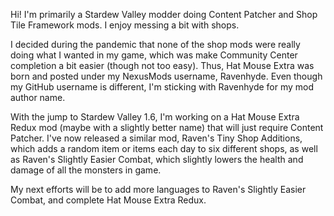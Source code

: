 Hi! I'm primarily a Stardew Valley modder doing Content Patcher and Shop Tile Framework mods. I enjoy messing a bit with shops.

I decided during the pandemic that none of the shop mods were really doing what I wanted in my game, which was make Community Center completion a bit easier (though not too easy). Thus, Hat Mouse Extra was born and posted under my NexusMods username, Ravenhyde. Even though my GitHub username is different, I'm sticking with Ravenhyde for my mod author name.

With the jump to Stardew Valley 1.6, I'm working on a Hat Mouse Extra Redux mod (maybe with a slightly better name) that will just require Content Patcher. I've now released a similar mod, Raven's Tiny Shop Additions, which adds a random item or items each day to six different shops, as well as Raven's Slightly Easier Combat, which slightly lowers the health and damage of all the monsters in game.

My next efforts will be to add more languages to Raven's Slightly Easier Combat, and complete Hat Mouse Extra Redux.
<!--
**lillibetsmith/lillibetsmith** is a ✨ _special_ ✨ repository because its `README.md` (this file) appears on your GitHub profile.

Here are some ideas to get you started:

- 🔭 I’m currently working on ...
- 🌱 I’m currently learning ...
- 👯 I’m looking to collaborate on ...
- 🤔 I’m looking for help with ...
- 💬 Ask me about ...
- 📫 How to reach me: ...
- 😄 Pronouns: ...
- ⚡ Fun fact: ...
-->

